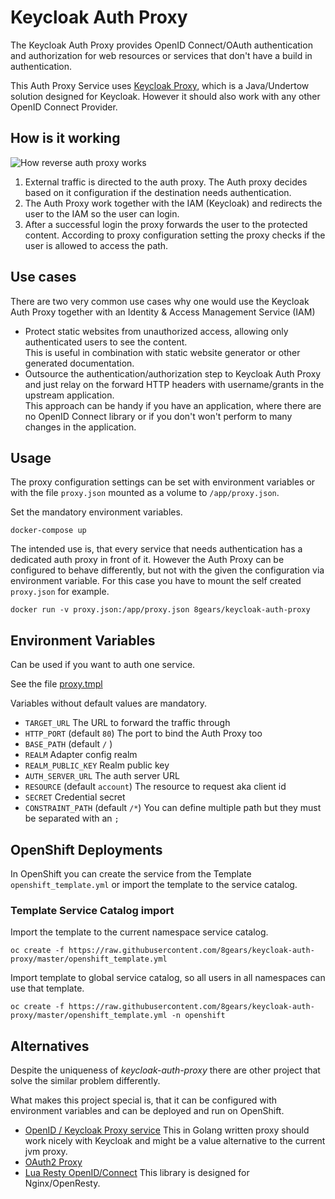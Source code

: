# Keycloak Auth Proxy

The Keycloak Auth Proxy provides OpenID Connect/OAuth authentication and authorization for web resources or services that don't have a build in authentication.

This Auth Proxy Service uses [Keycloak Proxy][kcp], which is a Java/Undertow solution designed for Keycloak. However it should also work with any other OpenID Connect Provider.

## How is it working

![How reverse auth proxy works][prx_diag]

1. External traffic is directed to the auth proxy. The Auth proxy decides based on it configuration if the destination needs authentication.
2. The Auth Proxy work together with the IAM (Keycloak) and redirects the user to the IAM so the user can login.
3.  After a successful login the proxy forwards the user to the protected content. According to proxy configuration setting the proxy checks if the user is allowed to access the path.

## Use cases

There are two very common use cases why one would use the Keycloak Auth Proxy together with an Identity & Access Management Service (IAM)

- Protect static websites from unauthorized access, allowing only authenticated users to see the content.  
  This is useful in combination with static website generator or other generated documentation.
- Outsource the authentication/authorization step to Keycloak Auth Proxy and just relay on the forward HTTP headers with username/grants in the upstream application.   
  This approach can be handy if you have an application, where there are no OpenID Connect library or if you don't won't perform to many changes in the application. 

## Usage 

The proxy configuration settings can be set with environment variables or with the file `proxy.json` mounted as a volume to `/app/proxy.json`.

Set the mandatory environment variables.
```
docker-compose up
```

The intended use is, that every service that needs authentication has a dedicated auth proxy in front of it.
However the Auth Proxy can be configured to behave differently, but not with the given the configuration via environment variable. 
For this  case you have to mount the self created `proxy.json` for example.

```
docker run -v proxy.json:/app/proxy.json 8gears/keycloak-auth-proxy 
```

## Environment Variables
Can be used if you want to auth one service.

See the file [proxy.tmpl](proxy.tmpl)

Variables without default values are mandatory.

- `TARGET_URL` The URL to forward the traffic through
- `HTTP_PORT` (default `80`) The port to bind the Auth Proxy too
- `BASE_PATH` (default `/` )
- `REALM` Adapter config realm
- `REALM_PUBLIC_KEY` Realm public key
- `AUTH_SERVER_URL` The auth server URL 
- `RESOURCE` (default `account`) The resource to request aka client id
- `SECRET` Credential secret
- `CONSTRAINT_PATH` (default `/*`) You can define multiple path but they must be separated with an `;`

## OpenShift Deployments

In OpenShift you can create the service from the Template `openshift_template.yml` or import the template to the service catalog.

### Template Service Catalog import
Import the template to the current namespace service catalog.

```
oc create -f https://raw.githubusercontent.com/8gears/keycloak-auth-proxy/master/openshift_template.yml
```

Import template to global service catalog, so all users in all namespaces can use that template.

```
oc create -f https://raw.githubusercontent.com/8gears/keycloak-auth-proxy/master/openshift_template.yml -n openshift
```


## Alternatives

Despite the uniqueness of _keycloak-auth-proxy_ there are other project that solve the similar problem differently.

What makes this project special is, that it can be configured with environment variables and can be deployed and run on OpenShift. 

- [OpenID / Keycloak Proxy service](https://github.com/gambol99/keycloak-proxy) This in Golang written proxy should work nicely with Keycloak and might be a value alternative to the current jvm proxy.
- [OAuth2 Proxy](https://github.com/bitly/oauth2_proxy)
- [Lua Resty OpenID/Connect](https://github.com/pingidentity/lua-resty-openidc) This library is designed for Nginx/OpenResty. 

<!-- Links -->

[kcp]: https://github.com/keycloak/keycloak/tree/master/proxy
[prx_diag]: https://cdn.rawgit.com/8gears/keycloak-auth-proxy/master/docs/images/How_Keycloak_Auth_Proxy_works.svg
